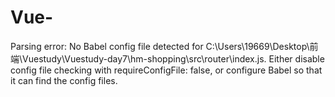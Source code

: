 # Vue-
Parsing error: No Babel config file detected for C:\Users\19669\Desktop\前端\Vuestudy\Vuestudy-day7\hm-shopping\src\router\index.js. Either disable config file checking with requireConfigFile: false, or configure Babel so that it can find the config files.
